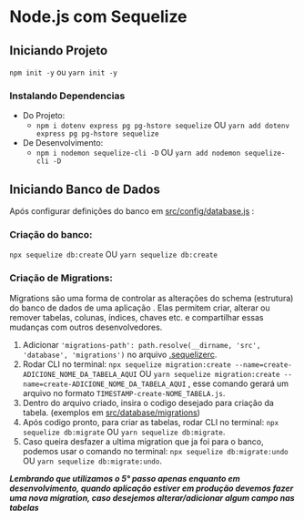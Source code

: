 
# Node.js com Sequelize

## Iniciando Projeto

`npm init -y` ou `yarn init -y`

### Instalando Dependencias

* Do Projeto:
  * `npm i dotenv express pg pg-hstore sequelize` OU `yarn add dotenv express pg pg-hstore sequelize`
* De Desenvolvimento:
  * `npm i nodemon sequelize-cli -D` OU `yarn add nodemon sequelize-cli -D`

## Iniciando Banco de Dados

Após configurar definições do banco em [src/config/database.js](src/config/database.js) :

### Criação do banco:

`npx sequelize db:create` OU `yarn sequelize db:create`

### Criação de Migrations:

Migrations são uma forma de controlar as alterações do schema (estrutura) do banco de dados de uma aplicação . Elas permitem criar, alterar ou remover tabelas, colunas, índices, chaves etc. e compartilhar essas mudanças com outros desenvolvedores.

1. Adicionar `'migrations-path': path.resolve(__dirname, 'src', 'database', 'migrations')` no arquivo [.sequelizerc](.sequelizerc).
2. Rodar CLI no terminal: `npx sequelize migration:create --name=create-ADICIONE_NOME_DA_TABELA_AQUI` OU `yarn sequelize migration:create --name=create-ADICIONE_NOME_DA_TABELA_AQUI` , esse comando gerará um arquivo no formato `TIMESTAMP-create-NOME_TABELA.js`.
3. Dentro do arquivo criado, insira o codigo desejado para criação da tabela. (exemplos em [src/database/migrations](src/database/migrations))
4. Após codigo pronto, para criar as tabelas, rodar CLI no terminal: `npx sequelize db:migrate` OU `yarn sequelize db:migrate`.
5. Caso queira desfazer a ultima migration que ja foi para o banco, podemos usar o comando no terminal: `npx sequelize db:migrate:undo` OU `yarn sequelize db:migrate:undo`.

***Lembrando que utilizamos o 5° passo apenas enquanto em desenvolvimento, quando aplicação estiver em produção devemos fazer uma nova migration, caso desejemos alterar/adicionar algum campo nas tabelas***
